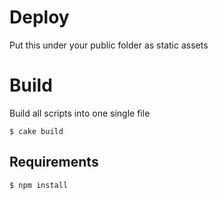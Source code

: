 Deploy
================

Put this under your public folder as static assets

Build
================

Build all scripts into one single file

    $ cake build

Requirements
----------------

    $ npm install

